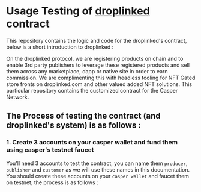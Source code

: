 # Usage Testing of [droplinked](https://www.droplinked.com) contract

This repository contains the logic and code for the droplinked's contract, below is a short introduction to droplinked : 

On the droplinked protocol, we are registering products on chain and to enable 3rd party publishers to leverage these registered products and sell them across any marketplace, dapp or native site in order to earn commission. We are complimenting this with headless tooling for NFT Gated store fronts on droplinked.com and other valued added NFT solutions. This particular repository contains the customized contract for the Casper Network.


## The Process of testing the contract (and droplinked's system) is as follows : 

### 1. Create 3 accounts on your casper wallet and fund them using casper's testnet faucet
You'll need 3 accounts to test the contract, you can name them `producer`, `publisher` and `customer` as we will use these names in this documentation.
You should create these accounts on your `casper wallet` and faucet them on testnet, the process is as follows : 

